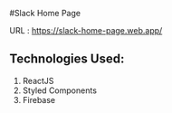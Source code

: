 #Slack Home Page

URL : https://slack-home-page.web.app/

## Technologies Used:
  1. ReactJS
  2. Styled Components
  3. Firebase 
  
 
